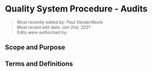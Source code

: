# Quality System Procedure - Audits

>Most recently edited by: *Paul VanderWeele*  
>Most recent edit date: *Jan 2nd, 2021*  
>Edits were authorized by:  

## Scope and Purpose

## Terms and Definitions

